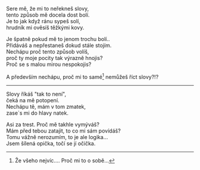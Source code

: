 Sere mě, že mi to neřekneš slovy,  
tento způsob mě docela dost bolí.  
Je to jak když ránu sypeš solí,  
hrudník mi ověsíš těžkými kovy.

Je špatně pokud mě to jenom trochu bolí..  
Přidáváš a nepřestaneš dokud stále stojím.  
Nechápu proč tento způsob volíš,  
proč ty moje pocity tak výrazně hnojis?  
Proč se s malou mirou nespokojis?  


A především nechápu, proč mi to samé[^1] nemůžeš říct slovy?!?

--- 

Slovy říkáš "tak to není",  
čeká na mě potopení.  
Nechápu tě, mám v tom zmatek,  
zase`s mi do hlavy natek.

Asi za trest. Proč mě takhle vymýváš?  
Mám před tebou zatajit, to co mi sám povídáš?  
Tomu vážně nerozumím, to je ale logika...  
Jsem šílená opička, točí se jí očička.
  
[^1]:Že všeho nejvíc.... Proč mi to o sobě...
